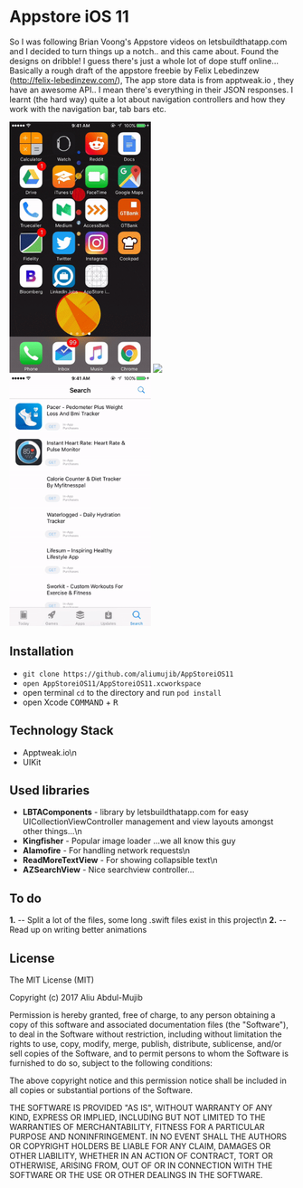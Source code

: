 # Appstore iOS 11
So I was following Brian Voong's Appstore videos on letsbuildthatapp.com and I decided to turn things up a notch.. and this came about. Found the designs on dribble! I guess there's just a whole lot of dope stuff online... Basically a rough draft of the appstore freebie by Felix Lebedinzew (http://felix-lebedinzew.com/), The app store data is from apptweak.io , they have an awesome API.. I mean there's everything in their JSON responses. I learnt (the hard way) quite a lot about navigation controllers and how they work with the navigation bar, tab bars etc.

<img src="Screens/MAIN3.gif" width="250" />
<img src="Screens/MAIN2.gif" width="250" />
<img src="Screens/MAIN1.gif" width="250" />


## Installation
- `git clone https://github.com/aliumujib/AppStoreiOS11`
- `open AppStoreiOS11/AppStoreiOS11.xcworkspace`
- open terminal `cd` to the directory and run `pod install`
- open Xcode <kbd>COMMAND</kbd> + <kbd>R</kbd>

## Technology Stack
- Apptweak.io\n
- UIKit


## Used libraries
- **LBTAComponents** - library by letsbuildthatapp.com for easy UICollectionViewController management and view layouts amongst other things...\n
- **Kingfisher** - Popular image loader ...we all know this guy
- **Alamofire** - For handling network requests\n
- **ReadMoreTextView** - For showing collapsible text\n
- **AZSearchView** - Nice searchview controller...

## To do
**1.** -- Split a lot of the files, some long .swift files exist in this project\n
**2.** -- Read up on writing better animations

License
----------------

The MIT License (MIT)

Copyright (c) 2017 Aliu Abdul-Mujib

Permission is hereby granted, free of charge, to any person obtaining a copy
of this software and associated documentation files (the "Software"), to deal
in the Software without restriction, including without limitation the rights
to use, copy, modify, merge, publish, distribute, sublicense, and/or sell
copies of the Software, and to permit persons to whom the Software is
furnished to do so, subject to the following conditions:

The above copyright notice and this permission notice shall be included in all
copies or substantial portions of the Software.

THE SOFTWARE IS PROVIDED "AS IS", WITHOUT WARRANTY OF ANY KIND, EXPRESS OR
IMPLIED, INCLUDING BUT NOT LIMITED TO THE WARRANTIES OF MERCHANTABILITY,
FITNESS FOR A PARTICULAR PURPOSE AND NONINFRINGEMENT. IN NO EVENT SHALL THE
AUTHORS OR COPYRIGHT HOLDERS BE LIABLE FOR ANY CLAIM, DAMAGES OR OTHER
LIABILITY, WHETHER IN AN ACTION OF CONTRACT, TORT OR OTHERWISE, ARISING FROM,
OUT OF OR IN CONNECTION WITH THE SOFTWARE OR THE USE OR OTHER DEALINGS IN THE
SOFTWARE.

